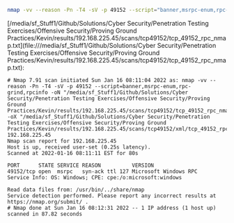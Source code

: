 ```bash
nmap -vv --reason -Pn -T4 -sV -p 49152 --script="banner,msrpc-enum,rpc-grind,rpcinfo" -oN "/media/sf_Stuff1/Github/Solutions/Cyber Security/Penetration Testing Exercises/Offensive Security/Proving Ground Practices/Kevin/results/192.168.225.45/scans/tcp49152/tcp_49152_rpc_nmap.txt" -oX "/media/sf_Stuff1/Github/Solutions/Cyber Security/Penetration Testing Exercises/Offensive Security/Proving Ground Practices/Kevin/results/192.168.225.45/scans/tcp49152/xml/tcp_49152_rpc_nmap.xml" 192.168.225.45
```

[/media/sf_Stuff1/Github/Solutions/Cyber Security/Penetration Testing Exercises/Offensive Security/Proving Ground Practices/Kevin/results/192.168.225.45/scans/tcp49152/tcp_49152_rpc_nmap.txt](file:///media/sf_Stuff1/Github/Solutions/Cyber Security/Penetration Testing Exercises/Offensive Security/Proving Ground Practices/Kevin/results/192.168.225.45/scans/tcp49152/tcp_49152_rpc_nmap.txt):

```
# Nmap 7.91 scan initiated Sun Jan 16 08:11:04 2022 as: nmap -vv --reason -Pn -T4 -sV -p 49152 --script=banner,msrpc-enum,rpc-grind,rpcinfo -oN "/media/sf_Stuff1/Github/Solutions/Cyber Security/Penetration Testing Exercises/Offensive Security/Proving Ground Practices/Kevin/results/192.168.225.45/scans/tcp49152/tcp_49152_rpc_nmap.txt" -oX "/media/sf_Stuff1/Github/Solutions/Cyber Security/Penetration Testing Exercises/Offensive Security/Proving Ground Practices/Kevin/results/192.168.225.45/scans/tcp49152/xml/tcp_49152_rpc_nmap.xml" 192.168.225.45
Nmap scan report for 192.168.225.45
Host is up, received user-set (0.25s latency).
Scanned at 2022-01-16 08:11:11 EST for 80s

PORT      STATE SERVICE REASON          VERSION
49152/tcp open  msrpc   syn-ack ttl 127 Microsoft Windows RPC
Service Info: OS: Windows; CPE: cpe:/o:microsoft:windows

Read data files from: /usr/bin/../share/nmap
Service detection performed. Please report any incorrect results at https://nmap.org/submit/ .
# Nmap done at Sun Jan 16 08:12:31 2022 -- 1 IP address (1 host up) scanned in 87.82 seconds

```
